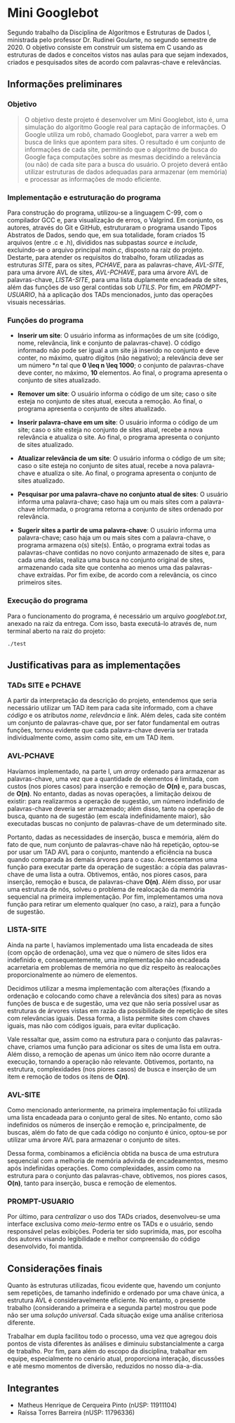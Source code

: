 # Mini Googlebot

Segundo trabalho da Disciplina de Algoritmos e Estruturas de Dados I, ministrada pelo professor Dr. Rudinei Goularte, no segundo semestre de 2020. O objetivo consiste em construir um sistema em C usando as estruturas de dados e conceitos vistos nas aulas para que sejam indexados, criados e pesquisados sites de acordo com palavras-chave e relevâncias.

## Informações preliminares

### Objetivo

> O objetivo deste projeto é desenvolver um Mini Googlebot, isto é, uma simulação do algoritmo Google real para captação de informações. O Google utiliza um robô, chamado Googlebot, para varrer a web em busca de links que apontem para sites. O resultado é um conjunto de informações de cada site, permitindo que o algoritmo de busca do Google faça computações sobre as mesmas decidindo a relevância (ou não) de cada site para a busca do usuário. O projeto deverá então utilizar estruturas de dados adequadas para armazenar (em memória) e processar as informações de modo eficiente.

### Implementação e estruturação do programa

Para construção do programa, utilizou-se a linguagem C-99, com o compilador GCC e, para visualização de erros, o Valgrind. Em conjunto, os autores, através do Git e GitHub, estruturaram o programa usando Tipos Abstratos de Dados, sendo que, em sua totalidade, foram criados 15 arquivos (entre .c e .h), divididos nas subpastas *source* e *include*, excluindo-se o arquivo principal *main.c*, disposto na raiz do projeto. Destarte, para atender os requisitos do trabalho, foram utilizadas as estruturas *SITE*, para os sites, *PCHAVE*, para as palavras-chave, *AVL-SITE*, para uma árvore AVL de sites, *AVL-PCHAVE*, para uma árvore AVL de palavras-chave, *LISTA-SITE*, para uma lista duplamente encadeada de sites, além das funções de uso geral contidas sob *UTILS*. Por fim, em *PROMPT-USUARIO*, há a aplicação dos TADs mencionados, junto das operações visuais necessárias.

### Funções do programa

- **Inserir um site**: O usuário informa as informações de um site (código, nome, relevância, link e conjunto de palavras-chave). O código informado não pode ser igual a um site já inserido no conjunto e deve conter, no máximo, quatro dígitos (não negativo); a relevância deve ser um número **n* tal que **0 \leq n \leq 1000**; o conjunto de palavras-chave deve conter, no máximo, **10** elementos. Ao final, o programa apresenta o conjunto de sites atualizado.

- **Remover um site**: O usuário informa o código de um site; caso o site esteja no conjunto de sites atual, executa a remoção. Ao final, o programa apresenta o conjunto de sites atualizado.

- **Inserir palavra-chave em um site**: O usuário informa o código de um site; caso o site esteja no conjunto de sites atual, recebe a nova relevância e atualiza o site. Ao final, o programa apresenta o conjunto de sites atualizado.

- **Atualizar relevância de um site**: O usuário informa o código de um site; caso o site esteja no conjunto de sites atual, recebe a nova palavra-chave e atualiza o site. Ao final, o programa apresenta o conjunto de sites atualizado.

- **Pesquisar por uma palavra-chave no conjunto atual de sites**: O usuário informa uma palavra-chave; caso haja um ou mais sites com a palavra-chave informada, o programa retorna a conjunto de sites ordenado por relevância.

- **Sugerir sites a partir de uma palavra-chave**: O usuário informa uma palavra-chave; caso haja um ou mais sites com a palavra-chave, o programa armazena o(s) site(s). Então, o programa extrai todas as palavras-chave contidas no novo conjunto armazenado de sites e, para cada uma delas, realiza uma busca no conjunto original de sites, armazenando cada site que contenha ao menos uma das palavras-chave extraídas. Por fim exibe, de acordo com a relevância, os cinco primeiros sites.  

### Execução do programa

Para o funcionamento do programa, é necessário um arquivo *googlebot.txt*, anexado na raiz da entrega. Com isso, basta executá-lo através de, num terminal aberto na raiz do projeto:

```./test```

## Justificativas para as implementações

### TADs SITE e PCHAVE

A partir da interpretação da descrição do projeto, entendemos que seria necessário utilizar um TAD item para cada site informado, com a chave *código* e os atributos *nome*, *relevância* e *link*. Além deles, cada site contém um conjunto de palavras-chave que, por ser fator fundamental em outras funções, tornou evidente que cada palavra-chave deveria ser tratada individualmente como, assim como site, em um TAD item.

### AVL-PCHAVE

Havíamos implementado, na parte I, um *array* ordenado para armazenar as palavras-chave, uma vez que a quantidade de elementos é limitada, com custos (nos piores casos) para inserção e remoção de **O(n)** e, para buscas, de **O(n)**. No entanto, dadas as novas operações, a limitação deixou de existir: para realizarmos a operação de sugestão, um número indefinido de palavras-chave deveria ser armazenado; além disso, tanto na operação de busca, quanto na de sugestão (em escala indefinidamente maior), são executadas buscas no conjunto de palavras-chave de um determinado site.

Portanto, dadas as necessidades de inserção, busca e memória, além do fato de que, num conjunto de palavras-chave não há repetição, optou-se por usar um TAD AVL para o conjunto, mantendo a eficiência na busca quando comparada às demais árvores para o caso. Acrescentamos uma função para executar parte da operação de sugestão: a cópia das palavras-chave de uma lista a outra. Obtivemos, então, nos piores casos, para inserção, remoção e busca, de palavras-chave **O(n)**. Além disso, por usar uma estrutura de nós, solveu o problema de realocação da memória sequencial na primeira implementação. Por fim, implementamos uma nova função para retirar um elemento qualquer (no caso, a raiz), para a função de sugestão.

### LISTA-SITE

Ainda na parte I, havíamos implementado uma lista encadeada de sites (com opção de ordenação), uma vez que o número de sites lidos era indefinido e, consequentemente, uma implementação não encadeada acarretaria em problemas de memória no que diz respeito às realocações proporcionalmente ao número de elementos.

Decidimos utilizar a mesma implementação com alterações (fixando a ordenação e colocando como chave a relevância dos sites) para as novas funções de busca e de sugestão, uma vez que não seria possível usar as estruturas de árvores vistas em razão da possibilidade de repetição de sites com relevâncias iguais. Dessa forma, a lista permite sites com chaves iguais, mas não com códigos iguais, para evitar duplicação.

Vale ressaltar que, assim como na estrutura para o conjunto das palavras-chave, criamos uma função para adicionar os sites de uma lista em outra. Além disso, a remoção de apenas um único item não ocorre durante a execução, tornando a operação não relevante. Obtivemos, portanto, na estrutura, complexidades (nos piores casos) de busca e inserção de um item e remoção de todos os itens de **O(n)**.

### AVL-SITE

Como mencionado anteriormente, na primeira implementação foi utilizada uma lista encadeada para o conjunto geral de sites. No entanto, como são indefinidos os números de inserção e remoção e, principalmente, de buscas, além do fato de que cada código no conjunto é único, optou-se por utilizar uma árvore AVL para armazenar o conjunto de sites.

Dessa forma, combinamos a eficiência obtida na busca de uma estrutura sequencial com a melhoria de memória advinda de encadeamentos, mesmo após indefinidas operações. Como complexidades, assim como na estrutura para o conjunto das palavras-chave, obtivemos, nos piores casos, **O(n)**, tanto para inserção, busca e remoção de elementos.

### PROMPT-USUARIO

Por último, para *centralizar* o uso dos TADs criados, desenvolveu-se uma interface exclusiva como *meio-termo* entre os TADs e o usuário, sendo responsável pelas exibições. Poderia ter sido suprimida, mas, por escolha dos autores visando legibilidade e melhor compreensão do código desenvolvido, foi mantida.

## Considerações finais

Quanto às estruturas utilizadas, ficou evidente que, havendo um conjunto sem repetições, de tamanho indefinido e ordenado por uma chave única, a estrutura AVL é consideravelmente eficiente. No entanto, o presente trabalho (considerando a primeira e a segunda parte) mostrou que pode não ser uma *solução universal*. Cada situação exige uma análise criteriosa diferente.

Trabalhar em dupla facilitou todo o processo, uma vez que agregou dois pontos de vista diferentes às análises e diminuiu substancialmente a carga de trabalho. Por fim, para além do escopo da disciplina, trabalhar em equipe, especialmente no cenário atual, proporciona interação, discussões e até mesmo momentos de diversão, reduzidos no nosso dia-a-dia.

## Integrantes

- Matheus Henrique de Cerqueira Pinto (nUSP: 11911104)
- Raíssa Torres Barreira (nUSP: 11796336)
